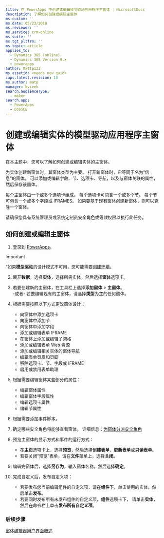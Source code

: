```yaml
---
title: 在 PowerApps 中创建或编辑模型驱动应用程序主窗体 | MicrosoftDocs
description: 了解如何创建或编辑主窗体
ms.custom: ''
ms.date: 05/23/2018
ms.reviewer: ''
ms.service: crm-online
ms.suite: ''
ms.tgt_pltfrm: ''
ms.topic: article
applies_to:
  - Dynamics 365 (online)
  - Dynamics 365 Version 9.x
  - powerapps
author: Mattp123
ms.assetid: <needs new guid>
caps.latest.revision: 18
ms.author: matp
manager: kvivek
search.audienceType:
  - maker
search.app:
  - PowerApps
  - D365CE
---
```

# <a name="create-or-edit-a-model-driven-app-main-form-for-an-entity"></a>创建或编辑实体的模型驱动应用程序主窗体 

在本主题中，您可以了解如何创建或编辑实体的主窗体。

为实体创建新窗体时，其窗体类型为主要。 打开新窗体时，它等同于名为“信息”的窗体。 可以添加或编辑字段、节、选项卡、导航，以及与窗体关联的属性，然后保存该窗体。

每个主窗体由一个或多个选项卡组成。 每个选项卡可包含一个或多个节。 每个节可包含一个或多个字段或 IFRAMES。 如果要基于现有窗体创建新窗体，则可以克隆一个窗体。 

请确保您具有系统管理员或系统定制员安全角色或等效权限以执行此任务。

## <a name="how-to-create-or-edit-a-main-form"></a>如何创建或编辑主窗体
  
1.   登录到 [PowerApps](https://web.powerapps.com/?utm_source=padocs&utm_medium=linkinadoc&utm_campaign=referralsfromdoc)。


> [!IMPORTANT]
> “如果**模型驱动**的设计模式不可用，您可能需要[创建环境](https://docs.microsoft.com/powerapps/administrator/create-environment)。   
  
2.  展开**数据**，选择**实体**，选择所需实体，然后选择**窗体**选项卡。 

3. 若要创建新的主窗体，在工具栏上选择**添加窗体** > **主窗体**。  
    \-或者- 若要编辑现有的主窗体，请选择**类型**为**主**的任何窗体。
  
3.  根据需要按照以下方式更改窗体设计：
    -   向窗体中添加选项卡
    -   向窗体中添加节
    -   向窗体中添加字段
    -   添加或编辑表单 IFRAME
    -   在窗体上添加或编辑子网格
    -   添加或编辑表单 Web 资源
    -   添加或编辑相关实体的窗体导航
    -   编辑表单页眉和页脚
    -   移除选项卡、节、字段或 IFRAME
    -   启用或禁用表单助理
    
4.  根据需要编辑窗体某些部分的属性：
    -   编辑窗体属性
    -   编辑窗体字段属性
    -   编辑选项卡属性
    -   编辑节属性

5.  根据需要添加事件脚本。 

6.  确定哪些安全角色将能够查看窗体。 详细信息：[为窗体分派安全角色](https://docs.microsoft.com/dynamics365/customer-engagement/admin/assign-security-roles-form)

7.  预览主窗体的显示方式和事件的运行方式：
    - 在**主页**选项卡上，选择**预览**，然后选择**创建表单**、**更新表单**或**只读表单**。
    - 若要关闭“预览”表单，请在**文件**菜单上，选择**关闭**。

8.  编辑完窗体后，选择**另存为**，输入窗体名称，然后选择**确定**。

9.  完成自定义后，发布自定义项：
    -   若要发布您当前编辑组件的自定义项，请在**组件**下，单击使用的实体，然后单击**发布**。
    -   若要同时发布所有未发布组件的自定义项，**组件**选项卡下， 请单击**实体**，然后在命令栏上单击**发布所有自定义项**。
    
 
### <a name="next-steps"></a>后续步骤  
[窗体编辑器用户界面概述](form-editor-user-interface-legacy.md)
 
